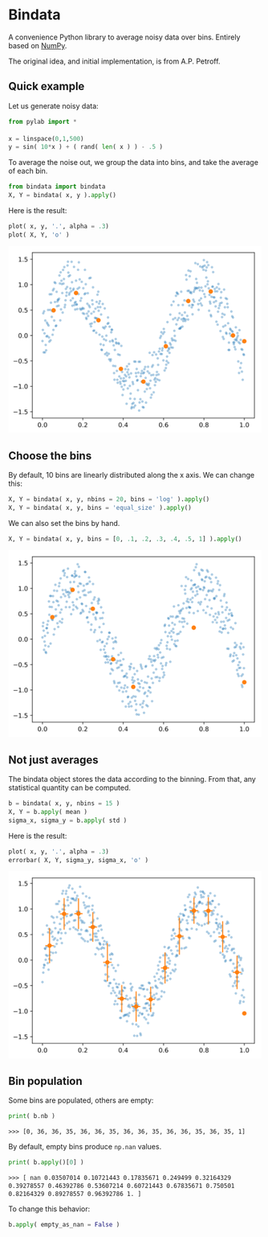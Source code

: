 # Bindata

A convenience Python library to average noisy data over bins. Entirely based on [NumPy](https://numpy.org/).

The original idea, and initial implementation, is from A.P. Petroff.

## Quick example

Let us generate noisy data:
```Python
from pylab import *

x = linspace(0,1,500)
y = sin( 10*x ) + ( rand( len( x ) ) - .5 )
```
To average the noise out, we group the data into bins, and take the average of each bin.
```Python
from bindata import bindata
X, Y = bindata( x, y ).apply()
```
Here is the result:
```Python
plot( x, y, '.', alpha = .3)
plot( X, Y, 'o' )
```

![Average](figures/average.svg)

## Choose the bins

By default, 10 bins are linearly distributed along the x axis. We can change this:
```Python
X, Y = bindata( x, y, nbins = 20, bins = 'log' ).apply()
X, Y = bindata( x, y, bins = 'equal_size' ).apply()
```
We can also set the bins by hand.
```Python
X, Y = bindata( x, y, bins = [0, .1, .2, .3, .4, .5, 1] ).apply()
```

![Choose the bins](figures/choose_the_bins.svg)

## Not just averages

The bindata object stores the data according to the binning. From that, any statistical quantity can be computed.
```Python
b = bindata( x, y, nbins = 15 )
X, Y = b.apply( mean )
sigma_x, sigma_y = b.apply( std )
```
Here is the result:
```Python
plot( x, y, '.', alpha = .3)
errorbar( X, Y, sigma_y, sigma_x, 'o' )
```

![Not just averages](figures/not_just_averages.svg)

## Bin population

Some bins are populated, others are empty:
```Python
print( b.nb )
```
```console
>>> [0, 36, 36, 35, 36, 36, 35, 36, 36, 35, 36, 36, 35, 36, 35, 1]
```
By default, empty bins produce `np.nan` values.
```Python
print( b.apply()[0] )
```
```console
>>> [ nan 0.03507014 0.10721443 0.17835671 0.249499 0.32164329 0.39278557 0.46392786 0.53607214 0.60721443 0.67835671 0.750501 0.82164329 0.89278557 0.96392786 1. ]
```
To change this behavior:
```Python
b.apply( empty_as_nan = False )
```
